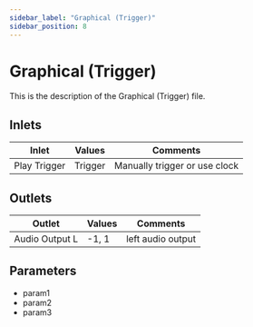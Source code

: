 ```yaml
---
sidebar_label: "Graphical (Trigger)"
sidebar_position: 8
---
```


# Graphical (Trigger)

This is the description of the Graphical (Trigger) file.

## Inlets

| Inlet | Values | Comments |  
| --- | --- | --- |
| Play Trigger | Trigger | Manually trigger or use clock |

## Outlets

| Outlet | Values | Comments |  
| --- | --- | --- |
| Audio Output L | -1, 1 | left audio output |

## Parameters

- param1
- param2
- param3